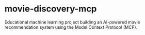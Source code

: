 # movie-discovery-mcp
Educational machine learning project building an AI-powered movie recommendation system using the Model Context Protocol (MCP).
